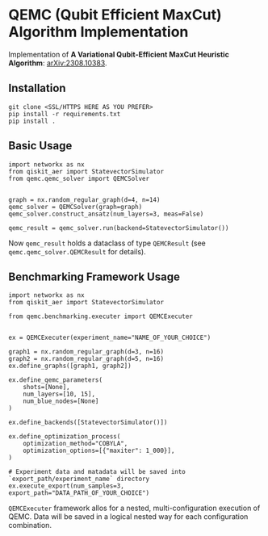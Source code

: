 # QEMC (Qubit Efficient MaxCut) Algorithm Implementation

Implementation of **A Variational Qubit-Efficient MaxCut Heuristic Algorithm**: [arXiv:2308.10383](https://arxiv.org/abs/2308.10383).

## Installation

```
git clone <SSL/HTTPS HERE AS YOU PREFER>
pip install -r requirements.txt
pip install .
```

## Basic Usage

```
import networkx as nx
from qiskit_aer import StatevectorSimulator
from qemc.qemc_solver import QEMCSolver


graph = nx.random_regular_graph(d=4, n=14)
qemc_solver = QEMCSolver(graph=graph)
qemc_solver.construct_ansatz(num_layers=3, meas=False)

qemc_result = qemc_solver.run(backend=StatevectorSimulator())
```

Now `qemc_result` holds a dataclass of type `QEMCResult` (see `qemc.qemc_solver.QEMCResult` for details).

## Benchmarking Framework Usage

```
import networkx as nx
from qiskit_aer import StatevectorSimulator

from qemc.benchmarking.executer import QEMCExecuter


ex = QEMCExecuter(experiment_name="NAME_OF_YOUR_CHOICE")

graph1 = nx.random_regular_graph(d=3, n=16)
graph2 = nx.random_regular_graph(d=5, n=16)
ex.define_graphs([graph1, graph2])

ex.define_qemc_parameters(
    shots=[None],
    num_layers=[10, 15],
    num_blue_nodes=[None]
)

ex.define_backends([StatevectorSimulator()])

ex.define_optimization_process(
    optimization_method="COBYLA",
    optimization_options=[{"maxiter": 1_000}],
)

# Experiment data and matadata will be saved into `export_path/experiment_name` directory
ex.execute_export(num_samples=3, export_path="DATA_PATH_OF_YOUR_CHOICE")
```

`QEMCExecuter` framework allos for a nested, multi-configuration execution of QEMC. Data will be saved in a logical nested way for each configuration combination.